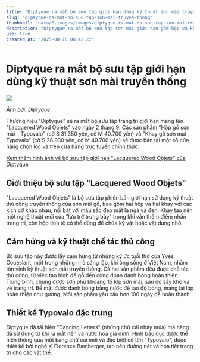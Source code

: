 ```yaml
---
title: "Diptyque ra mắt bộ sưu tập giới hạn dùng kỹ thuật sơn mài truyền thống"
slug: "diptyque-ra-mat-bo-suu-tap-son-mai-truyen-thong"
thumbnail: "data/6.images/images/diptyque-ra-mat-bo-suu-tap-son-mai-truyen-thong.webp"
description: "Diptyque ra mắt bộ sưu tập sơn mài giới hạn gồm hộp và khay, lấy cảm hứng từ kỹ thuật truyền thống Việt Nam và được chế tác thủ công tỉ mỉ."
use: true
created_at: "2025-08-15 06:42:22"
---
```


# Diptyque ra mắt bộ sưu tập giới hạn dùng kỹ thuật sơn mài truyền thống

![](/images/20250814-00446030-fashions-000-1-view.webp)

_Ảnh bởi: Diptyque_

Thương hiệu "Diptyque" sẽ ra mắt bộ sưu tập trang trí giới hạn mang tên "Lacquered Wood Objets" vào ngày 2 tháng 9. Các sản phẩm "Hộp gỗ sơn mài – Typovalo" (cỡ S 31.350 yên, cỡ M 40.700 yên) và "Khay gỗ sơn mài – Typovalo" (cỡ S 28.930 yên, cỡ M 40.700 yên) sẽ được bán tại một số cửa hàng chọn lọc và trên cửa hàng trực tuyến chính thức.

[Xem thêm hình ảnh về bộ sưu tập giới hạn "Lacquered Wood Objets" của Diptyque](https://www.fashionsnap.com/article/2025-08-15/diptyque-object-20250707/#lg=1&slide=13)

## Giới thiệu bộ sưu tập "Lacquered Wood Objets"

"Lacquered Wood Objets" là bộ sưu tập phiên bản giới hạn sử dụng kỹ thuật thủ công truyền thống của sơn mài gỗ, bao gồm hai hộp và hai khay với các kích cỡ khác nhau, nổi bật với màu sắc đẹp mắt là ngà và đen. Khay tạo nên một nghệ thuật mới của "lưu trữ trưng bày" trong khi vẫn thêm điểm nhấn trang trí, còn hộp tinh tế có thể dùng để chứa kỷ vật hoặc vật dụng nhỏ.

## Cảm hứng và kỹ thuật chế tác thủ công

Bộ sưu tập này được lấy cảm hứng từ những ký ức tuổi thơ của Yves Coueslant, một trong những nhà sáng lập, khi ông sống ở Việt Nam, nhằm tôn vinh kỹ thuật sơn mài truyền thống. Cả hai sản phẩm đều được chế tác thủ công, từ việc tạo hình đế gỗ đến công đoạn đánh bóng hoàn thiện. Trung bình, chúng được sơn phủ khoảng 15 lớp sơn mài, sau đó sấy khô và vẽ trang trí. Bề mặt được đánh bóng bằng nước để tạo độ bóng, mang lại lớp hoàn thiện như gương. Mỗi sản phẩm yêu cầu hơn 100 ngày để hoàn thành.

## Thiết kế Typovalo đặc trưng

Diptyque đã tái hiện "Dancing Letters" (những chữ cái nhảy múa) mà hãng đã sử dụng từ khi ra mắt nến và nước hoa gia đình. Hình bầu dục được thể hiện thông qua một bảng chữ cái mới và đặc biệt có tên "Typovalo", được thiết kế bởi nghệ sĩ Florence Bamberger, tạo nên đường nét và họa tiết trang trí cho các vật thể.